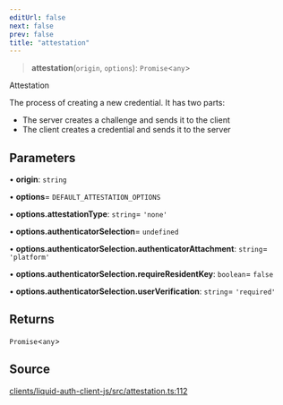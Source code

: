 ```yaml
---
editUrl: false
next: false
prev: false
title: "attestation"
---
```


> **attestation**(`origin`, `options`): `Promise`\<`any`\>

Attestation

The process of creating a new credential. It has two parts:

- The server creates a challenge and sends it to the client
- The client creates a credential and sends it to the server

## Parameters

• **origin**: `string`

• **options**= `DEFAULT_ATTESTATION_OPTIONS`

• **options\.attestationType**: `string`= `'none'`

• **options\.authenticatorSelection**= `undefined`

• **options\.authenticatorSelection\.authenticatorAttachment**: `string`= `'platform'`

• **options\.authenticatorSelection\.requireResidentKey**: `boolean`= `false`

• **options\.authenticatorSelection\.userVerification**: `string`= `'required'`

## Returns

`Promise`\<`any`\>

## Source

[clients/liquid-auth-client-js/src/attestation.ts:112](https://github.com/algorandfoundation/liquid-auth/blob/10c59840d062554c79d275cbb41957b40edae1ed/clients/liquid-auth-client-js/src/attestation.ts#L112)
